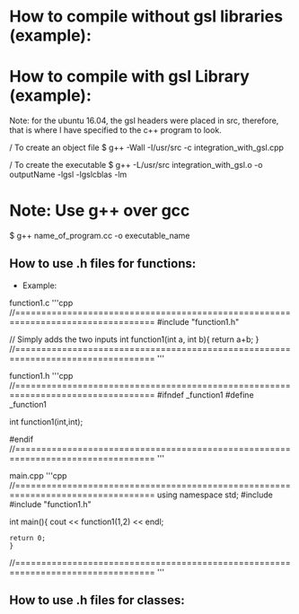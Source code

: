 # How to compile without gsl libraries (example):



# How to compile with gsl Library (example):

Note: for the ubuntu 16.04, the gsl headers were placed in src, therefore, that is where 
I have specified to the c++ program to look.

/ To create an object file
$ g++ -Wall -I/usr/src -c integration_with_gsl.cpp 

/ To create the executable
$ g++ -L/usr/src integration_with_gsl.o -o outputName -lgsl -lgslcblas -lm


# Note: Use g++ over gcc
$ g++ name_of_program.cc -o executable_name



## How to use .h files for functions:

* Example:

function1.c
'''cpp
//=================================================================================
#include "function1.h"

// Simply adds the two inputs
int function1(int a, int b){
	return a+b;	
	}
//=================================================================================
'''

function1.h 
'''cpp
//=================================================================================
#ifndef _function1
#define _function1

int function1(int,int);

#endif
//=================================================================================
'''

main.cpp
'''cpp
//=================================================================================
using namespace std;
#include <iostream>
#include "function1.h"

int main(){
	cout << function1(1,2) << endl;
	
	return 0;
	}
//=================================================================================
'''


## How to use .h files for classes:









